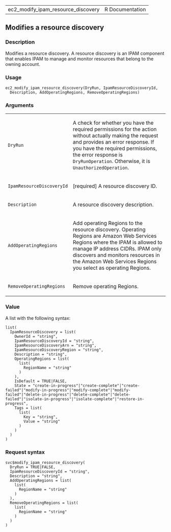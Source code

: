 <table style="width: 100%;">
<tbody>
<tr class="odd">
<td>ec2_modify_ipam_resource_discovery</td>
<td style="text-align: right;">R Documentation</td>
</tr>
</tbody>
</table>

## Modifies a resource discovery

### Description

Modifies a resource discovery. A resource discovery is an IPAM component
that enables IPAM to manage and monitor resources that belong to the
owning account.

### Usage

    ec2_modify_ipam_resource_discovery(DryRun, IpamResourceDiscoveryId,
      Description, AddOperatingRegions, RemoveOperatingRegions)

### Arguments

<table>
<colgroup>
<col style="width: 35%" />
<col style="width: 65%" />
</colgroup>
<tbody>
<tr class="odd">
<td><code
id="ec2_modify_ipam_resource_discovery_:_DryRun">DryRun</code></td>
<td><p>A check for whether you have the required permissions for the
action without actually making the request and provides an error
response. If you have the required permissions, the error response is
<code>DryRunOperation</code>. Otherwise, it is
<code>UnauthorizedOperation</code>.</p></td>
</tr>
<tr class="even">
<td><code
id="ec2_modify_ipam_resource_discovery_:_IpamResourceDiscoveryId">IpamResourceDiscoveryId</code></td>
<td><p>[required] A resource discovery ID.</p></td>
</tr>
<tr class="odd">
<td><code
id="ec2_modify_ipam_resource_discovery_:_Description">Description</code></td>
<td><p>A resource discovery description.</p></td>
</tr>
<tr class="even">
<td><code
id="ec2_modify_ipam_resource_discovery_:_AddOperatingRegions">AddOperatingRegions</code></td>
<td><p>Add operating Regions to the resource discovery. Operating
Regions are Amazon Web Services Regions where the IPAM is allowed to
manage IP address CIDRs. IPAM only discovers and monitors resources in
the Amazon Web Services Regions you select as operating
Regions.</p></td>
</tr>
<tr class="odd">
<td><code
id="ec2_modify_ipam_resource_discovery_:_RemoveOperatingRegions">RemoveOperatingRegions</code></td>
<td><p>Remove operating Regions.</p></td>
</tr>
</tbody>
</table>

### Value

A list with the following syntax:

    list(
      IpamResourceDiscovery = list(
        OwnerId = "string",
        IpamResourceDiscoveryId = "string",
        IpamResourceDiscoveryArn = "string",
        IpamResourceDiscoveryRegion = "string",
        Description = "string",
        OperatingRegions = list(
          list(
            RegionName = "string"
          )
        ),
        IsDefault = TRUE|FALSE,
        State = "create-in-progress"|"create-complete"|"create-failed"|"modify-in-progress"|"modify-complete"|"modify-failed"|"delete-in-progress"|"delete-complete"|"delete-failed"|"isolate-in-progress"|"isolate-complete"|"restore-in-progress",
        Tags = list(
          list(
            Key = "string",
            Value = "string"
          )
        )
      )
    )

### Request syntax

    svc$modify_ipam_resource_discovery(
      DryRun = TRUE|FALSE,
      IpamResourceDiscoveryId = "string",
      Description = "string",
      AddOperatingRegions = list(
        list(
          RegionName = "string"
        )
      ),
      RemoveOperatingRegions = list(
        list(
          RegionName = "string"
        )
      )
    )
